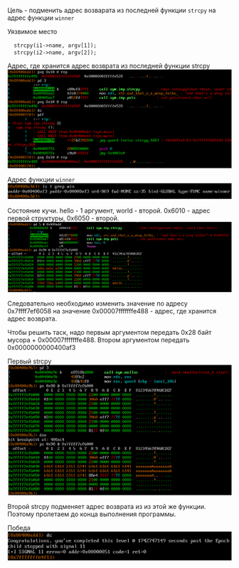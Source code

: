 Цель - подменить адрес возварата из последней функции `strcpy` на адрес функции `winner`

Уязвимое место 
```
  strcpy(i1->name, argv[1]);
  strcpy(i2->name, argv[2]);
```

Адрес, где хранится адрес возврата из последней функции strcpy\
![alt text](../images/heap-one/1.png)

Адрес функции `winner`\
![alt text](../images/heap-one/2.png)

Состояние кучи. hello - 1 аргумент, world - второй. 0x6010 - адрес первой структуры, 0x6050 - второй.\
![alt text](../images/heap-one/3.png)

Следовательно необходимо изменить значение по адресу 0x7ffff7ef6058 на значение 0x00007fffffffe488 - адрес, где хранится адрес возврата.

Чтобы решить таск, надо первым аргументом передать 0x28 байт мусора + 0x00007fffffffe488. Втором аргументом передать 0x0000000000400af3

Первый strcpy\
![alt text](../images/heap-one/4.png)

Второй strcpy подменяет адрес возврата из из этой же функции. Поэтому пролетаем до конца выполнения программы.

Победа\
![alt text](../images/heap-one/5.png)
